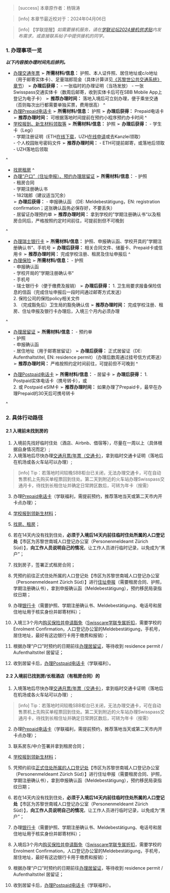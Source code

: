 > [success] 本章原作者：杨锦涛

> [info] 本章节最近校对于：2024年04月06日

> [info] 【学联提醒】*如需要接机服务，请在[学联论坛2024接机供求贴](<https://forum.acssz.org/d/1403>)内发布需求，或直接联系帖子中提供接机的同学。*

### **1. 办理事项一览**
***以下内容按办理时间先后排列。***

- [办理交通年票](<travel/public_transportation.md>)
➢ **所需材料/信息：** 
护照、本人证件照、居住地址或c/o地址（用于邮寄实体卡）、足量瑞郎现金（具体计算详见[《苏黎世公共交通系统》章节](<travel/public_transportation.md>)）
➢ **办理后获得：**
\- 一张临时的办理证明（当场发放）
\- 一张Swisspass交通实体卡（数周后邮寄，收到实体卡后可在SBB Mobile App上登记为电子卡）
➢ **推荐办理时间：** 落地入境后可立刻办理，便于乘坐交通
（否则每次出行都需要单独买票，费用很高）
^
- [办理Prepaid电话卡](<sim-card_ch.md>)
➢ **所需材料/信息：** 护照
➢ **办理后获得：** Prepaid电话卡
➢ **推荐办理时间：** 可根据落地时间提前在预约小程序预约办卡时间
^
- [学校报到、新生材料领取等](<../uni+career.md>)
➢ **所需材料/信息：** 护照
➢ **办理后获得：**
\- 学生卡（Legi）\
\- 学期注册证明（ETH[在线下载](https://www.lehrbetrieb.ethz.ch/myStudies/)，UZH[在线申请](https://www.students.uzh.ch/de/studyadmin/attestations.html)或去Kanzlei领取）\
\- 个人校园账号密码文件
➢ **推荐办理时间：**
\- ETH可提前邮寄，或落地后领取
\- UZH落地后领取

^
- [找房租房](<../housing.md>)
^
- [办理“户口”（住址申报）、预约办理居留证](<register/first_register.md>)
➢ **所需材料/信息：**
\- 护照\
\- 租房合同\
\- 学期注册确认书\
\- 182瑞郎（建议适当冗余）\
➢ **办理后获得：**
\- 申报确认函 （DE: Meldebestätigung，EN: registration confirmation；这张确认函务必保存好，不要丢失）\
\- 居留证办理预约单
➢ **推荐办理时间：**
拿到学校的”学期注册确认书“以及租房合同后，严格按照约定时间前往，可提前到但不可晚到

^
- [办理瑞士银行卡](<bank-account_ch.md>)
➢ **所需材料/信息：** 护照、申报确认函、学校开具的”学期注册确认书“、手机号
➢ **办理后获得：** 相关合同文件、储蓄卡、Prepaid卡或信用卡
➢ **推荐办理时间：** 完成学校注册、租房及住址申报后
^
- [办理保险](<insurance.md>)
➢ **所需材料/信息：**
\- 护照\
\- 申报确认函\
\- 学校开局的”学期注册确认书“\
\- 手机号\
\- 瑞士银行卡（便于缴费及报销）
➢ **办理后获得：**
1\. 卫生局要求报备保险信息的信函（完成住址申报后一段时间通过邮寄方式发送）\
2\. 保险公司的保险policy相关文件\
3\. （完成豁免后）卫生局的豁免确认信
➢ **推荐办理时间：**
完成学校注册、租房、住址申报及银行卡办理后，入境三个月内必须办理


^
- [办理居留证](<id_and_passport/first_id_application.md>)
➢ **所需材料/信息：**
\- 预约单\
\- 护照\
\- 申报确认函\
\- 居住地址（用于邮寄居留证）
➢ **办理后获得：** 正式居留证（DE: Aufenthaltstitel, EN: residence permit）（办理后数周通过挂号信方式寄送）
➢ **推荐办理时间：** 严格按照约定时间前往，可提前但不可晚到
^

- [办理Postpaid电话卡](<sim-card_ch.md>)
➢ **所需材料/信息：** \- 居留卡
➢ **办理后获得：**
1\. Postpaid实体电话卡（携号转卡），或\
2\. 或 Postpaid eSIM卡
➢ **推荐办理时间：** 如果办理了Prepaid卡，最早在办理Prepaid的30天后可携号转卡

^

### **2. 具体行动路径**
#### **2.1 入境前未找到房的**
1. 入境前先找好临时住处（酒店、Airbnb、借宿等），尽量在一周以上（具体根据自身情况而定）;
2. 入境落地后尽快办理[交通月票/年票（交通卡）](<travel/public_transportation.md>)，拿到临时交通卡证明（落地后在机场或各火车站可以办理）;
> [info] Tip：若落地时间较晚SBB柜台已关闭，无法办理交通卡，可在自动售票机上先购买单程票回到住处。第二天到附近的火车站办理Swisspass交通月卡，待找到长租住址并确定日常跨区数后，可转为年卡（按需）

3. 办理[Prepaid电话卡](<sim-card_ch.md>)（学联福利，需提前预约，推荐落地当天或第二天市内开卡点办理）；

4. [学校报到领新生材料](<../uni+career.md>)；

5. [找房、租房](<../housing.md>)；

6. 若在14天内没有找到住处，**必须于入境后14天内前往临时住处所属的人口登记处**【市区为苏黎世南城人口登记办公室（Personenmeldeamt Zürich Süd）】，**向工作人员说明自己的情况**，让工作人员进行临时记录，以免成为“黑户”；

7. 找到房子，签署正式租房合同；

8. 凭预约前往正式住处所属的人口登记处【市区为苏黎世南城人口登记办公室（Personenmeldeamt Zürich Süd）】进行[住址申报](<register/first_register.md>)（需要租房合同、护照，学期注册确认书），拿到申报确认函（Meldebestätigung），预约移民局录指纹日期；

9. 办理[银行卡](<bank-account_ch.md>)（需要护照、学期注册确认书、Meldebestätigung、电话号和居住地址用于核实身份并邮寄材料）；

10. 入境三3个月内[购买保险并申请豁免](<insurance.md>)（[Swisscare学联专属折扣](https://forum.acssz.org/d/51)，需要学校的Enrolment Confirmation，人口登记办公室的Meldebestätigung，手机号，居住地址，最好有这边银行卡用于缴费和报销）；

11. 根据办理“户口”时预约的日期前往[办理居留证](<id_and_passport/first_id_application.md>)，等待收到 residence permit / Aufenthaltstitel 居留证；

12. 收到居留卡后，[办理Postpaid电话卡](<sim-card_ch.md>)（学联福利）。


#### **2.2 入境前已找到房/长租酒店（有租房合同）的**

1. 入境落地后尽快办理[交通月票/年票（交通卡）](<travel/public_transportation.md>)，拿到临时交通卡证明（落地后在机场或各火车站可以办理）;
> [info] Tip：若落地时间较晚SBB柜台已关闭，无法办理交通卡，可在自动售票机上先购买单程票回到住处。第二天到附近的火车站办理Swisspass交通月卡，待找到长租住址并确定日常跨区数后，可转为年卡（按需）

2. 办理[Prepaid电话卡](<sim-card_ch.md>)（学联福利，需提前预约，推荐落地当天或第二天市内开卡点办理）；

3. 联系房东/中介签署并拿到租房合同；

4. [学校报到领新生材料](<../uni+career.md>)；

5. 凭预约前往[正式住处所属的人口登记处](25住址申报（“户口”）.md)【市区为苏黎世南城人口登记办公室（Personenmeldeamt Zürich Süd）】进行住址申报（需要租房合同、护照，学期注册确认书），拿到申报确认函（Meldebestätigung），预约移民局录指纹日期；

6. 若在14天内没有找到住处，**必须于入境后14天内前往临时住处所属的人口登记处**【市区为苏黎世南城人口登记办公室（Personenmeldeamt Zürich Süd）】，**向工作人员说明自己的情况**，让工作人员进行临时记录，以免成为“黑户”；

9. 办理[银行卡](<bank-account_ch.md>)（需要护照、学期注册确认书、Meldebestätigung、电话号和居住地址用于核实身份并邮寄材料）；

10. 入境后3个月内[购买保险并申请豁免](<insurance.md>)（[Swisscare学联专属折扣](https://forum.acssz.org/d/51)，需要学校的Enrolment Confirmation，人口登记办公室的Meldebestätigung，手机号，居住地址，最好有这边银行卡用于缴费和报销）；

11. 根据办理“户口”时预约的日期前往[办理居留证](<id_and_passport/first_id_application.md>)，等待收到 residence permit / Aufenthaltstitel 居留证；

12. 收到居留卡后，[办理Postpaid电话卡](<sim-card_ch.md>)（学联福利）。